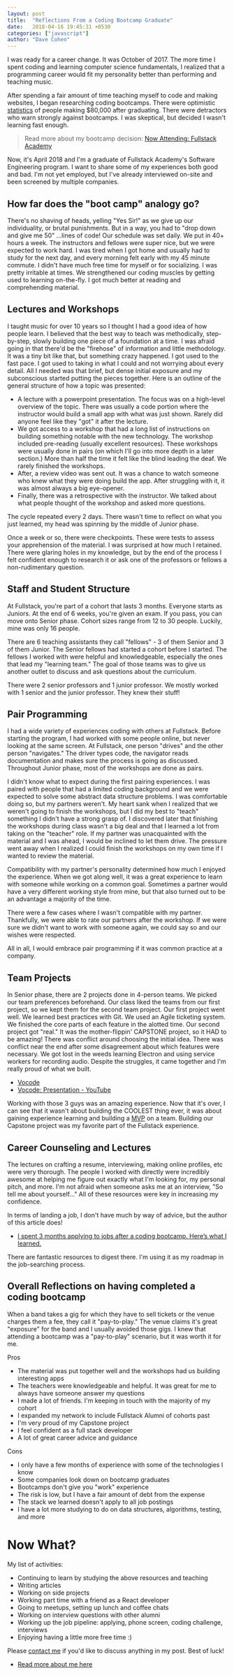 ```yaml
---
layout: post
title:  "Reflections From a Coding Bootcamp Graduate"
date:   2018-04-16 19:45:31 +0530
categories: ["javascript"]
author: "Dave Cohen"
---
```


I was ready for a career change. It was October of 2017. The more time I spent coding and learning computer science fundamentals, I realized that a programming career would fit my personality better than performing and teaching music.

After spending a fair amount of time teaching myself to code and making websites, I began researching coding bootcamps. There were optimistic [statistics](https://cirr.org/data) of people making $80,000 after graduating. There were detractors who warn strongly against bootcamps. I was skeptical, but decided I wasn't learning fast enough.
> Read more about my bootcamp decision: 
[Now Attending: Fullstack Academy](https://scraggo.github.io/javascript/2017/12/26/now-attending-fullstack.html)

Now, it's April 2018 and I'm a graduate of Fullstack Academy's Software Engineering program. I want to share some of my experiences both good and bad. I'm not yet employed, but I've already interviewed on-site and been screened by multiple companies.

## How far does the "boot camp" analogy go?

There's no shaving of heads, yelling "Yes Sir!" as we give up our individuality, or brutal punishments. But in a way, you had to "drop down and give me 50" ...lines of code! Our schedule was set daily. We put in 40+ hours a week. The instructors and fellows were super nice, but we were expected to work hard. I was tired when I got home and usually had to study for the next day, and every morning felt early with my 45 minute commute. I didn't have much free time for myself or for socializing. I was pretty irritable at times. We strengthened our coding muscles by getting used to learning on-the-fly. I got much better at reading and comprehending material.

## Lectures and Workshops

I taught music for over 10 years so I thought I had a good idea of how people learn. I believed that the best way to teach was methodically, step-by-step, slowly building one piece of a foundation at a time. I was afraid going in that there'd be the "firehose" of information and little methodology. It was a tiny bit like that, but something crazy happened. I got used to the fast pace. I got used to taking in what I could and not worrying about every detail. All I needed was that brief, but dense initial exposure and my subconscious started putting the pieces together. Here is an outline of the general structure of how a topic was presented:
- A lecture with a powerpoint presentation. The focus was on  a high-level overview of the topic. There was usually a code portion where the instructor would build a small app with what was just shown. Rarely did anyone feel like they "got" it after the lecture.
- We got access to a workshop that had a long list of instructions on building something notable with the new technology. The workshop included pre-reading (usually excellent resources). These workshops were usually done in pairs (on which I'll go into more depth in a later section.) More than half the time it felt like the blind leading the deaf. We rarely finished the workshops. 
- After, a review video was sent out. It was a chance to watch someone who knew what they were doing build the app. After struggling with it, it was almost always a big eye-opener. 
- Finally, there was a retrospective with the instructor. We talked about what people thought of the workshop and asked more questions.

The cycle repeated every 2 days. There wasn't time to reflect on what you just learned, my head was spinning by the middle of Junior phase.

Once a week or so, there were checkpoints. These were tests to assess your apprehension of the material. I was surprised at how much I retained. There were glaring holes in my knowledge, but by the end of the process I felt confident enough to research it or ask one of the professors or fellows a non-rudimentary question.

## Staff and Student Structure

At Fullstack, you're part of a cohort that lasts 3 months. Everyone starts as Juniors. At the end of 6 weeks, you're given an exam. If you pass, you can move onto Senior phase. Cohort sizes range from 12 to 30 people. Luckily, mine was only 16 people.

There are 6 teaching assistants they call "fellows" - 3 of them Senior and 3 of them Junior. The Senior fellows had started a cohort before I started. The fellows I worked with were helpful and knowledgeable, especially the ones that lead my "learning team." The goal of those teams was to give us another outlet to discuss and ask questions about the curriculum.

There were 2 senior professors and 1 junior professor. We mostly worked with 1 senior and the junior professor. They knew their stuff!

## Pair Programming

I had a wide variety of experiences coding with others at Fullstack. Before starting the program, I had worked with some people online, but never looking at the same screen. At Fullstack, one person "drives" and the other person "navigates." The driver types code, the navigator reads documentation and makes sure the process is going as discussed. Throughout Junior phase, most of the workshops are done as pairs.

I didn't know what to expect during the first pairing experiences. I was paired with people that had a limited coding background and we were expected to solve some abstract data structure problems. I was comfortable doing so, but my partners weren't. My heart sank when I realized that we weren't going to finish the workshops, but I did my best to "teach" something I didn't have a strong grasp of. I discovered later that finishing the workshops during class wasn't a big deal and that I learned a lot from taking on the "teacher" role. If my partner was unacquainted with the material and I was ahead, I would be inclined to let them drive. The pressure went away when I realized I could finish the workshops on my own time if I wanted to review the material.

Compatibility with my partner's personality determined how much I enjoyed the experience. When we got along well, it was a great experience to learn with someone while working on a common goal. Sometimes a partner would have a very different working style from mine, but that also turned out to be an advantage a majority of the time.

There were a few cases where I wasn't compatible with my partner. Thankfully, we were able to rate our partners after the workshop. If we were sure we didn't want to work with someone again, we could say so and our wishes were respected.

All in all, I would embrace pair programming if it was common practice at a company.

## Team Projects

In Senior phase, there are 2 projects done in 4-person teams. We picked our team preferences beforehand. Our class liked the teams from our first project, so we kept them for the second team project. Our first project went well. We learned best practices with Git. We used an Agile ticketing system. We finished the core parts of each feature in the alotted time. Our second project got "real." It was the mother-flippin' CAPSTONE project, so it HAD to be amazing! There was conflict around choosing the initial idea. There was conflict near the end after some disagreement about which features were necessary. We got lost in the weeds learning Electron and using service workers for recording audio. Despite the struggles, it came together and I'm really proud of what we built. 
- [Vocode](http://vocode.herokuapp.com/)
- [Vocode: Presentation - YouTube](https://www.youtube.com/watch?v=-_gCMrigUcw)

Working with those 3 guys was an amazing experience. Now that it's over, I can see that it wasn't about building the COOLEST thing ever, it was about gaining experience learning and building a [MVP](https://en.wikipedia.org/wiki/Minimum_viable_product) on a team. Building our Capstone project was my favorite part of the Fullstack experience.

## Career Counseling and Lectures

The lectures on crafting a resume, interviewing, making online profiles, etc were very thorough. The people I worked with directly were incredibly awesome at helping me figure out exactly what I'm looking for, my personal pitch, and more. I'm not afraid when someone asks me at an interview, "So tell me about yourself..." All of these resources were key in increasing my confidence.

In terms of landing a job, I don't have much by way of advice, but the author of this article does!
- [I spent 3 months applying to jobs after a coding bootcamp. Here’s what I learned.](https://medium.freecodecamp.org/5-key-learnings-from-the-post-bootcamp-job-search-9a07468d2331)

There are fantastic resources to digest there. I'm using it as my roadmap in the job-searching process.

## Overall Reflections on having completed a coding bootcamp

When a band takes a gig for which they have to sell tickets or the venue charges them a fee, they call it "pay-to-play." The venue claims it's great "exposure" for the band and I usually avoided those gigs. I knew that attending a bootcamp was a "pay-to-play" scenario, but it was worth it for me.

Pros
- The material was put together well and the workshops had us building interesting apps
- The teachers were knowledgeable and helpful. It was great for me to always have someone answer my questions
- I made a lot of friends. I'm keeping in touch with the majority of my cohort
- I expanded my network to include Fullstack Alumni of cohorts past
- I'm very proud of my Capstone project
- I feel confident as a full stack developer
- A lot of great career advice and guidance

Cons
- I only have a few months of experience with some of the technologies I know
- Some companies look down on bootcamp graduates
- Bootcamps don't give you "work" experience
- The risk is low, but I have a fair amount of debt from the expense
- The stack we learned doesn't apply to all job postings
- I have a lot more studying to do on data structures, algorithms, testing, and more

# Now What?

My list of activities:
- Continuing to learn by studying the above resources and teaching
- Writing articles
- Working on side projects
- Working part time with a friend as a React developer
- Going to meetups, setting up lunch and coffee chats
- Working on interview questions with other alumni
- Working up the job pipeline: applying, phone screen, coding challenge, interviews
- Enjoying having a little more free time :)

Please [contact me](https://scraggo.github.io/contact/) if you'd like to discuss anything in my post. Best of luck!

- [Read more about me here](https://scraggo.github.io/about/)